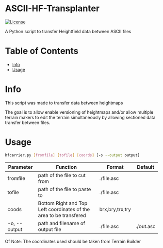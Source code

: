 # ASCII-HF-Transplanter <!-- omit in toc -->
[![License](https://img.shields.io/badge/license-GNU-v3.svg?style=flat)](https://www.gnu.org/licenses/gpl-3.0.txt)

A Python script to transfer Heightfield data between ASCII files

# Table of Contents <!-- omit in toc -->
- [Info](#info)
- [Usage](#usage)

# Info
This script was made to transfer data between heightmaps

The goal is to allow enable versioning of heightmaps and/or allow multiple terrain makers to edit the terrain simultaneously by allowing sectioned data transfer between files. 

# Usage
```sh
hfcarrier.py [fromfile] [tofile] [coords] [-o --output output]
```  

| Parameter | Function | Format | Default | 
| ---- | ----- | ---- | ---- |
| fromfile | path of the file to cut from | ./file.asc | 
| tofile | path of the file to paste to | ./file.asc | 
| coods | Bottom Right and Top Left coordinates of the area to be transfered | brx,bry,trx,try | 
| -o, --output | path and filename of output file | ./file.asc | ./out.asc |

Of Note: The coordinates used should be taken from Terrain Builder
